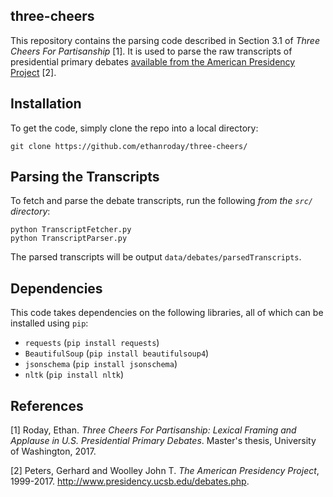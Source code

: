 ## three-cheers
This repository contains the parsing code described in Section 3.1 of _Three Cheers For Partisanship_ [1]. It is used to parse the raw transcripts of presidential primary debates [available from the American Presidency Project](http://www.presidency.ucsb.edu/debates.php) [2].

## Installation
To get the code, simply clone the repo into a local directory:

    git clone https://github.com/ethanroday/three-cheers/

## Parsing the Transcripts
To fetch and parse the debate transcripts, run the following *from the `src/` directory*:

    python TranscriptFetcher.py
    python TranscriptParser.py
    
The parsed transcripts will be output `data/debates/parsedTranscripts`.

## Dependencies
This code takes dependencies on the following libraries, all of which can be installed using `pip`:

- `requests` (`pip install requests`)
- `BeautifulSoup` (`pip install beautifulsoup4`)
- `jsonschema` (`pip install jsonschema`)
- `nltk` (`pip install nltk`)

## References
[1] Roday, Ethan. _Three Cheers For Partisanship: Lexical Framing and Applause in U.S. Presidential Primary Debates_. Master's thesis, University of Washington, 2017.

[2] Peters, Gerhard and Woolley John T. _The American Presidency Project_, 1999-2017. http://www.presidency.ucsb.edu/debates.php.
